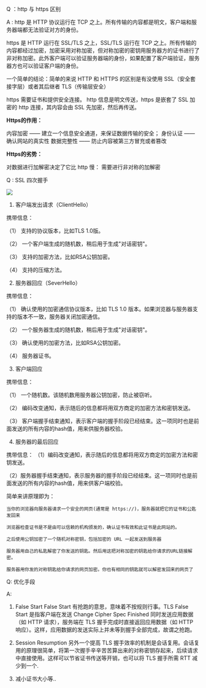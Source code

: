 Q ：http 与 https 区别

A : http 是 HTTP 协议运行在 TCP 之上。所有传输的内容都是明文，客户端和服务器端都无法验证对方的身份。

https 是 HTTP 运行在 SSL/TLS 之上，SSL/TLS 运行在 TCP 之上。所有传输的内容都经过加密，加密采用对称加密，但对称加密的密钥用服务器方的证书进行了非对称加密。此外客户端可以验证服务器端的身份，如果配置了客户端验证，服务器方也可以验证客户端的身份。

一个简单的结论：简单的来说 HTTP 和 HTTPS 的区别是有没使用 SSL（安全套接字层）或者其后继者 TLS（传输层安全）

https 需要证书和提供安全连接。 
http 信息是明文传送，https 是嵌套了 SSL 加密的 http 连接，其内容会由 SSL 先加密，然后再传送。


**Https的作用：**

内容加密 —— 建立一个信息安全通道，来保证数据传输的安全；
身份认证 —— 确认网站的真实性
数据完整性 —— 防止内容被第三方冒充或者篡改

**Https的劣势：**

对数据进行加解密决定了它比 http 慢：
    需要进行非对称的加解密

Q : SSL 四次握手

![](http://image.beekka.com/blog/201402/bg2014020502.png)

1. 客户端发出请求（ClientHello）

携带信息：

（1） 支持的协议版本，比如TLS 1.0版。

（2） 一个客户端生成的随机数，稍后用于生成"对话密钥"。

（3） 支持的加密方法，比如RSA公钥加密。

（4） 支持的压缩方法。

2. 服务器回应（SeverHello）

携带信息：

（1） 确认使用的加密通信协议版本，比如 TLS 1.0 版本。如果浏览器与服务器支持的版本不一致，服务器关闭加密通信。

（2） 一个服务器生成的随机数，稍后用于生成"对话密钥"。

（3） 确认使用的加密方法，比如RSA公钥加密。

（4） 服务器证书。

3. 客户端回应

携带信息：

（1） 一个随机数。该随机数用服务器公钥加密，防止被窃听。

（2） 编码改变通知，表示随后的信息都将用双方商定的加密方法和密钥发送。

（3） 客户端握手结束通知，表示客户端的握手阶段已经结束。这一项同时也是前面发送的所有内容的hash值，用来供服务器校验。

4. 服务器的最后回应

携带信息：
（1）编码改变通知，表示随后的信息都将用双方商定的加密方法和密钥发送。

（2）服务器握手结束通知，表示服务器的握手阶段已经结束。这一项同时也是前面发送的所有内容的hash值，用来供客户端校验。

简单来讲原理即为：

    当你的浏览器向服务器请求一个安全的网页(通常是 https://)，服务器就把它的证书和公匙发回来

    浏览器检查证书是不是由可以信赖的机构颁发的，确认证书有效和此证书是此网站的。

    之后使用公钥加密了一个随机对称密钥，包括加密的 URL 一起发送到服务器

    服务器用自己的私匙解密了你发送的钥匙。然后用这把对称加密的钥匙给你请求的URL链接解密。

    服务器用你发的对称钥匙给你请求的网页加密。你也有相同的钥匙就可以解密发回来的网页了


Q: 优化手段

A: 

1. False Start
False Start 有抢跑的意思，意味着不按规则行事。TLS False Start 是指客户端在发送 Change Cipher Spec Finished 同时发送应用数据（如 HTTP 请求），服务端在 TLS 握手完成时直接返回应用数据（如 HTTP 响应）。这样，应用数据的发送实际上并未等到握手全部完成，故谓之抢跑。

2. Session Resumption
另外一个提高 TLS 握手效率的机制是会话复用。会话复用的原理很简单，将第一次握手辛辛苦苦算出来的对称密钥存起来，后续请求中直接使用。这样可以节省证书传送等开销，也可以将 TLS 握手所需 RTT 减少到一个.

3. 减小证书大小等..